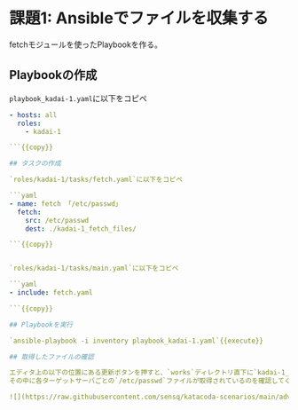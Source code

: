 # 課題1: Ansibleでファイルを収集する

fetchモジュールを使ったPlaybookを作る。

## Playbookの作成

`playbook_kadai-1.yaml`に以下をコピペ

```yaml
- hosts: all
  roles:
    - kadai-1

```{{copy}}

## タスクの作成

`roles/kadai-1/tasks/fetch.yaml`に以下をコピペ

```yaml
- name: fetch 「/etc/passwd」
  fetch:
    src: /etc/passwd
    dest: ./kadai-1_fetch_files/

```{{copy}}


`roles/kadai-1/tasks/main.yaml`に以下をコピペ

```yaml
- include: fetch.yaml

```{{copy}}

## Playbookを実行

`ansible-playbook -i inventory playbook_kadai-1.yaml`{{execute}}

## 取得したファイルの確認

エディタ上の以下の位置にある更新ボタンを押すと、`works`ディレクトリ直下に`kadai-1_fetch_files`というディレクトリが表示されます。  
その中に各ターゲットサーバごとの`/etc/passwd`ファイルが取得されているのを確認してください。

![](https://raw.githubusercontent.com/sensq/katacoda-scenarios/main/adv1/img/refresh.png)
